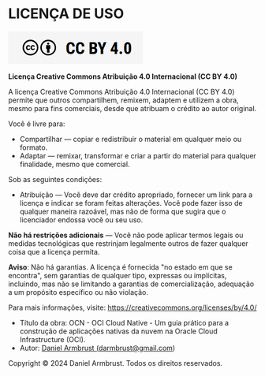 # LICENÇA DE USO

![alt_text](./img/cc-by-40.png  "CC BY 4.0")
<br>

**Licença Creative Commons Atribuição 4.0 Internacional (CC BY 4.0)**

A licença Creative Commons Atribuição 4.0 Internacional (CC BY 4.0) permite que outros compartilhem, remixem, adaptem e utilizem a obra, mesmo para fins comerciais, desde que atribuam o crédito ao autor original.

Você é livre para:

- Compartilhar — copiar e redistribuir o material em qualquer meio ou formato.
- Adaptar — remixar, transformar e criar a partir do material para qualquer finalidade, mesmo que comercial.

Sob as seguintes condições:

- Atribuição — Você deve dar crédito apropriado, fornecer um link para a licença e indicar se foram feitas alterações. Você pode fazer isso de qualquer maneira razoável, mas não de forma que sugira que o licenciador endossa você ou seu uso.

**Não há restrições adicionais** — Você não pode aplicar termos legais ou medidas tecnológicas que restrinjam legalmente outros de fazer qualquer coisa que a licença permita.

**Aviso**: Não há garantias. A licença é fornecida "no estado em que se encontra", sem garantias de qualquer tipo, expressas ou implícitas, incluindo, mas não se limitando a garantias de comercialização, adequação a um propósito específico ou não violação.

Para mais informações, visite:
<a href="https://creativecommons.org/licenses/by/4.0/" target="_blank">https://creativecommons.org/licenses/by/4.0/</a>

- Título da obra: OCN - OCI Cloud Native - Um guia prático para a construção de aplicações nativas da nuvem na Oracle Cloud Infrastructure (OCI).
- Autor: <a href="mailto:darmbrust@gmail.com">Daniel Armbrust (darmbrust@gmail.com)</a>

Copyright &copy; 2024 Daniel Armbrust. Todos os direitos reservados. 